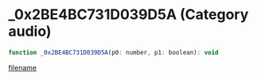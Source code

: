 # _0x2BE4BC731D039D5A (Category audio)

```js
function _0x2BE4BC731D039D5A(p0: number, p1: boolean): void
```

[filename](_0x2BE4BC731D039D5A_m.md ':include')
